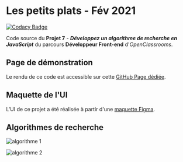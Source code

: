 # Les petits plats - Fév 2021

[![Codacy Badge](https://app.codacy.com/project/badge/Grade/4348b8af25d64b0093952d07a745307c)](https://www.codacy.com/gh/logic-fabric/les-petits-plats/dashboard?utm_source=github.com&utm_medium=referral&utm_content=logic-fabric/les-petits-plats&utm_campaign=Badge_Grade)

Code source du **Projet 7** - **_Développez un algorithme de recherche en JavaScript_** du parcours **Développeur Front-end** d'_OpenClassrooms_.

## Page de démonstration

Le rendu de ce code est accessible sur cette [GitHub Page dédiée](https://logic-fabric.github.io/LoicMangin_7_27022021/).

## Maquette de l'UI

L'UI de ce projet a été réalisée à partir d'une [maquette Figma](https://www.figma.com/file/xqeE1ZKlHUWi2Efo8r73NK/UI-Design-Les-Petits-Plats-FR?node-id=0%3A1).

## Algorithmes de recherche

![algorithme 1](./doc/algorithm-1.png)

![algorithme 2](./doc/algorithm-2.png)
